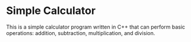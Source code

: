 # Simple Calculator
This is a simple calculator program written in C++ that can perform basic operations: addition, subtraction, multiplication, and division.
